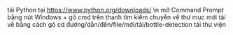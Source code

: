 tải Python tại https://www.python.org/downloads/ \n
mở Command Prompt bằng nút Windows + gõ cmd trên thanh tìm kiếm
chuyển về thư mục mới tải về bằng cách gõ cd đường/dẫn/đến/file/mới/tải/bottle-detection
tải thư viện
